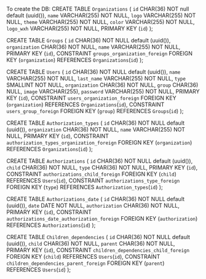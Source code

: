 To create the DB:
CREATE TABLE `Organizations` (
    `id` CHAR(36) NOT null default (uuid()),
    `name` VARCHAR(255) NOT NULL,
    `logo` VARCHAR(255) NOT NULL,
    `theme` VARCHAR(255) NOT NULL,
    `color` VARCHAR(255) NOT NULL,
    `logo_wxh` VARCHAR(255) NOT NULL,
    PRIMARY KEY (`id`)
);

CREATE TABLE `Groups` (
    `id` CHAR(36) NOT NULL default (uuid()),
    `organization` CHAR(36) NOT NULL,
    `name` VARCHAR(255) NOT NULL,
    PRIMARY KEY (`id`),
    CONSTRAINT `groups_organization_foreign` FOREIGN KEY (`organization`) REFERENCES `Organizations`(`id`)
);

CREATE TABLE `Users` (
    `id` CHAR(36) NOT NULL default (uuid()),
    `name` VARCHAR(255) NOT NULL,
    `last_name` VARCHAR(255) NOT NULL,
    `type` SMALLINT NOT NULL,
    `organization` CHAR(36) NOT NULL,
    `group` CHAR(36) NULL,
    `image` VARCHAR(255),
    `password` VARCHAR(255) NOT NULL,
    PRIMARY KEY (`id`),
    CONSTRAINT `users_organization_foreign` FOREIGN KEY (`organization`) REFERENCES `Organizations`(`id`),
    CONSTRAINT `users_group_foreign` FOREIGN KEY (`group`) REFERENCES `Groups`(`id`)
);

CREATE TABLE `Authorization_types` (
    `id` CHAR(36) NOT NULL default (uuid()),
    `organization` CHAR(36) NOT NULL,
    `name` VARCHAR(255) NOT NULL,
    PRIMARY KEY (`id`),
    CONSTRAINT `authorization_types_organization_foreign` FOREIGN KEY (`organization`) REFERENCES `Organizations`(`id`)
);

CREATE TABLE `Authorizations` (
    `id` CHAR(36) NOT NULL default (uuid()),
    `child` CHAR(36) NOT NULL,
    `type` CHAR(36) NOT NULL,
    PRIMARY KEY (`id`),
    CONSTRAINT `authorizations_child_foreign` FOREIGN KEY (`child`) REFERENCES `Users`(`id`),
    CONSTRAINT `authorizations_type_foreign` FOREIGN KEY (`type`) REFERENCES `Authorization_types`(`id`)
);

CREATE TABLE `Authorizations_date` (
    `id` CHAR(36) NOT NULL default (uuid()),
    `date` DATE NOT NULL,
    `authorization` CHAR(36) NOT NULL,
    PRIMARY KEY (`id`),
    CONSTRAINT `authorizations_date_authorization_foreign` FOREIGN KEY (`authorization`) REFERENCES `Authorizations`(`id`)
);

CREATE TABLE `Children_dependencies` (
    `id` CHAR(36) NOT NULL default (uuid()),
    `child` CHAR(36) NOT NULL,
    `parent` CHAR(36) NOT NULL,
    PRIMARY KEY (`id`),
    CONSTRAINT `children_dependencies_child_foreign` FOREIGN KEY (`child`) REFERENCES `Users`(`id`),
    CONSTRAINT `children_dependencies_parent_foreign` FOREIGN KEY (`parent`) REFERENCES `Users`(`id`)
);
